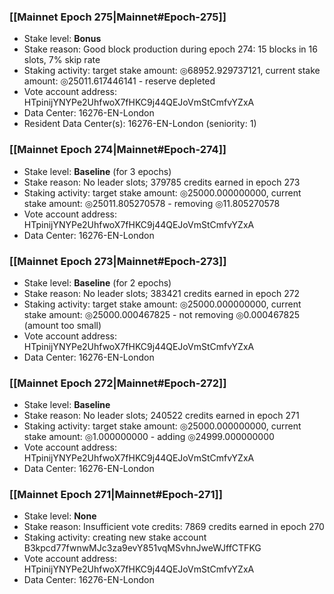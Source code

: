 ### [[Mainnet Epoch 275|Mainnet#Epoch-275]]
* Stake level: **Bonus**
* Stake reason: Good block production during epoch 274: 15 blocks in 16 slots, 7% skip rate
* Staking activity: target stake amount: ◎68952.929737121, current stake amount: ◎25011.617446141 - reserve depleted
* Vote account address: HTpinijYNYPe2UhfwoX7fHKC9j44QEJoVmStCmfvYZxA
* Data Center: 16276-EN-London
* Resident Data Center(s): 16276-EN-London (seniority: 1)
### [[Mainnet Epoch 274|Mainnet#Epoch-274]]
* Stake level: **Baseline** (for 3 epochs)
* Stake reason: No leader slots; 379785 credits earned in epoch 273
* Staking activity: target stake amount: ◎25000.000000000, current stake amount: ◎25011.805270578 - removing ◎11.805270578
* Vote account address: HTpinijYNYPe2UhfwoX7fHKC9j44QEJoVmStCmfvYZxA
* Data Center: 16276-EN-London
### [[Mainnet Epoch 273|Mainnet#Epoch-273]]
* Stake level: **Baseline** (for 2 epochs)
* Stake reason: No leader slots; 383421 credits earned in epoch 272
* Staking activity: target stake amount: ◎25000.000000000, current stake amount: ◎25000.000467825 - not removing ◎0.000467825 (amount too small)
* Vote account address: HTpinijYNYPe2UhfwoX7fHKC9j44QEJoVmStCmfvYZxA
* Data Center: 16276-EN-London
### [[Mainnet Epoch 272|Mainnet#Epoch-272]]
* Stake level: **Baseline**
* Stake reason: No leader slots; 240522 credits earned in epoch 271
* Staking activity: target stake amount: ◎25000.000000000, current stake amount: ◎1.000000000 - adding ◎24999.000000000
* Vote account address: HTpinijYNYPe2UhfwoX7fHKC9j44QEJoVmStCmfvYZxA
* Data Center: 16276-EN-London
### [[Mainnet Epoch 271|Mainnet#Epoch-271]]
* Stake level: **None**
* Stake reason: Insufficient vote credits: 7869 credits earned in epoch 270
* Staking activity: creating new stake account B3kpcd77fwnwMJc3za9evY851vqMSvhnJweWJffCTFKG
* Vote account address: HTpinijYNYPe2UhfwoX7fHKC9j44QEJoVmStCmfvYZxA
* Data Center: 16276-EN-London